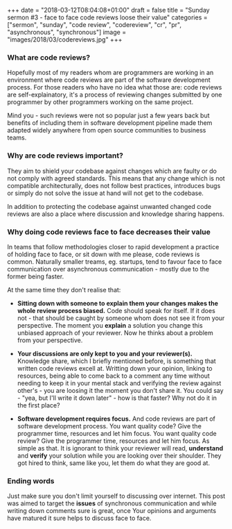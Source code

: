 +++
date = "2018-03-12T08:04:08+01:00"
draft = false
title = "Sunday sermon #3 - face to face code reviews loose their value"
categories = ["sermon", "sunday", "code review", "codereview", "cr", "pr", "asynchronous", "synchronous"]
image = "images/2018/03/codereviews.jpg"
+++

### What are code reviews? 
Hopefully most of my readers whom are programmers are working in an environment where code reviews are part of the software development process.
For those readers who have no idea what those are: code reviews are self-explainatory, it's a process of reviewing changes submitted by one programmer by other programmers working on the same project. 

Mind you - such reviews were not so popular just a few years back but benefits of including them in software development pipeline made them adapted widely anywhere from open source communities to business teams.

### Why are code reviews important?
They aim to shield your codebase against changes which are faulty or do not comply with agreed standards. This means that any change which is not compatible architecturally, does not follow best practices, introduces bugs or simply do not solve the issue at hand will not get to the codebase.

In addition to protecting the codebase against unwanted changed code reviews are also a place where discussion and knowledge sharing happens.

### Why doing code reviews face to face decreases their value
In teams that follow methodologies closer to rapid development a practice of holding face to face, or sit down with me please, code reviews is common.
Naturally smaller treams, eg. startups, tend to favour face to face communication over asynchronous communication - mostly due to the former being faster.

At the same time they don't realise that:

* **Sitting down with someone to explain them your changes makes the whole review process biased.** Code should speak for itself. If it does not - that should be caught by someone whom does not see it from your perspective. The moment you **explain** a solution you change this unbiased approach of your reviewer. Now he thinks about a problem from your perspective.

* **Your discussions are only kept to you and your reviewer(s).** Knowledge share, which I briefly mentioned before, is something that written code reviews excell at. Writting down your opinion, linking to resources, being able to come back to a comment any time without needing to keep it in your mental stack and verifying the review against other's - you are loosing it the moment you don't share it. You could say - "yea, but I'll write it down later" - how is that faster? Why not do it in the first place?

* **Software development requires focus.** And code reviews are part of software development process. You want quality code? Give the programmer time, resources and let him focus. You want quality code review? Give the programmer time, resources and let him focus. As simple as that. 
It is ignorant to think your reviewer will read, **understand** and **verify** your solution while you are looking over their shoulder. They got hired to think, same like you, let them do what they are good at.

### Ending words
Just make sure you don't limit yourself to discussing over internet. This post was aimed to target the **issues** of synchronous communication and while writing down comments sure is great, once Your opinions and arguments have matured it sure helps to discuss face to face.
